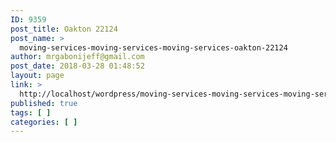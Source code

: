 ```yaml
---
ID: 9359
post_title: Oakton 22124
post_name: >
  moving-services-moving-services-moving-services-oakton-22124
author: mrgabonijeff@gmail.com
post_date: 2018-03-28 01:48:52
layout: page
link: >
  http://localhost/wordpress/moving-services-moving-services-moving-services-oakton-22124/
published: true
tags: [ ]
categories: [ ]
---
```

